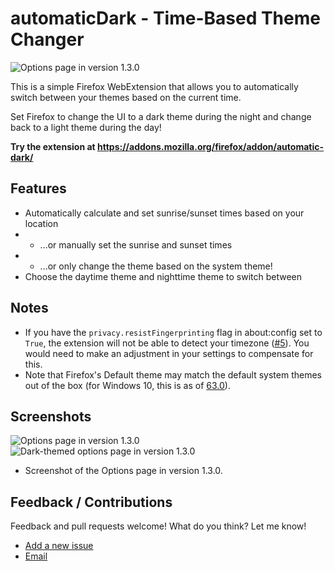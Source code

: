 # automaticDark - Time-Based Theme Changer

![Options page in version 1.3.0](https://raw.githubusercontent.com/skhzhang/time-based-themes/assets/automaticdark-cover.png)

This is a simple Firefox WebExtension that allows you to automatically switch between your themes based on the current time.

Set Firefox to change the UI to a dark theme during the night and change back to a light theme during the day!

**Try the extension at https://addons.mozilla.org/firefox/addon/automatic-dark/**

## Features
- Automatically calculate and set sunrise/sunset times based on your location
- - ...or manually set the sunrise and sunset times
- - ...or only change the theme based on the system theme!
- Choose the daytime theme and nighttime theme to switch between

## Notes
- If you have the `privacy.resistFingerprinting` flag in about:config set to `True`, the extension will not be able to detect your timezone ([#5][issue5]). You would need to make an adjustment in your settings to compensate for this.
- Note that Firefox's Default theme may match the default system themes out of the box (for Windows 10, this is as of [63.0](https://www.mozilla.org/firefox/63.0/releasenotes/)).

## Screenshots
![Options page in version 1.3.0](https://raw.githubusercontent.com/skhzhang/time-based-themes/assets/automaticdark-options-1.3.0-1.png)
![Dark-themed options page in version 1.3.0](https://raw.githubusercontent.com/skhzhang/time-based-themes/assets/automaticdark-options-1.3.0-2.png)
- Screenshot of the Options page in version 1.3.0.

## Feedback / Contributions
Feedback and pull requests welcome! What do you think? Let me know!
- [Add a new issue](https://github.com/skhzhang/time-based-themes/issues/new)
- [Email](mailto:simonkhzhang@gmail.com)

[issue5]: https://github.com/skhzhang/time-based-themes/issues/5
